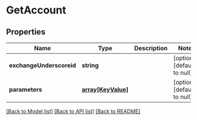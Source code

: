 # GetAccount

## Properties
Name | Type | Description | Notes
------------ | ------------- | ------------- | -------------
**exchangeUnderscoreid** | **string** |  | [optional] [default to null]
**parameters** | [**array[KeyValue]**](KeyValue.md) |  | [optional] [default to null]

[[Back to Model list]](../README.md#documentation-for-models) [[Back to API list]](../README.md#documentation-for-api-endpoints) [[Back to README]](../README.md)


